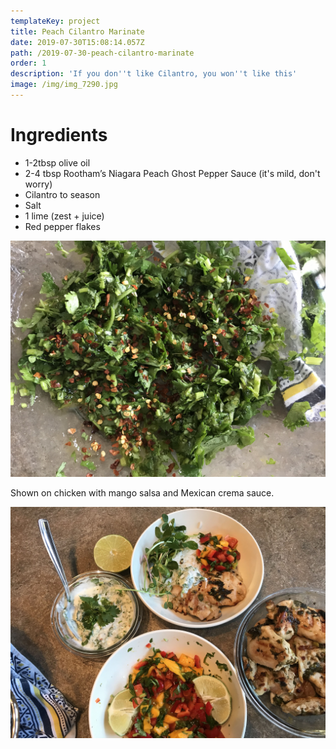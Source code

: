 ```yaml
---
templateKey: project
title: Peach Cilantro Marinate
date: 2019-07-30T15:08:14.057Z
path: /2019-07-30-peach-cilantro-marinate
order: 1
description: 'If you don''t like Cilantro, you won''t like this'
image: /img/img_7290.jpg
---
```

# Ingredients

* 1-2tbsp olive oil
* 2-4 tbsp Rootham’s Niagara Peach Ghost Pepper Sauce (it's mild, don't worry)
* Cilantro to season
* Salt
* 1 lime (zest + juice)
* Red pepper flakes

![Peach Cilantro Marinate](/img/img_7291.jpg)

Shown on chicken with mango salsa and Mexican crema sauce.

![Perfect with mango salsa and Mexican crema sauce](/img/img_7294.jpg)
